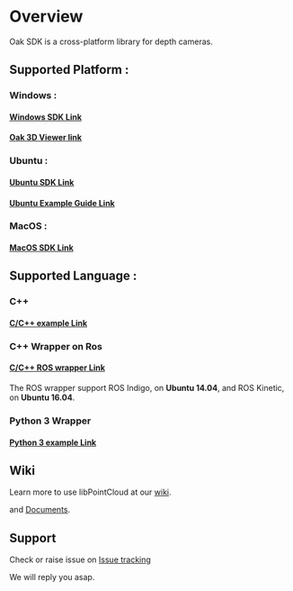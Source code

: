 # Overview

Oak SDK  is a cross-platform library for depth cameras.


## Supported Platform :

### Windows :


#### [Windows SDK Link ](https://github.com/oak3dvision/oaksdk/tree/master/libs/windows)
#### [Oak 3D Viewer link ](https://github.com/oak3dvision/oaksdk/tree/master/Viewer_on_windows)


### Ubuntu :

#### [Ubuntu SDK Link ](https://github.com/oak3dvision/oaksdk/tree/master/libs/ubuntu)

#### [Ubuntu Example Guide Link](https://github.com/oak3dvision/oaksdk/wiki/Example-install-guide-on-ubuntu) 


### MacOS :

#### [MacOS SDK Link ](https://github.com/oak3dvision/oaksdk/tree/master/libs/macos)

## Supported Language :


### C++ 

#### [C/C++ example Link ](https://github.com/oak3dvision/oaksdk/tree/master/libs/ubuntu)


### C++ Wrapper on Ros 

#### [C/C++ ROS wrapper  Link ](https://github.com/oak3dvision/oaksdk/tree/master/wrappers/pointcloud_ros)

The ROS wrapper support ROS Indigo, on **Ubuntu 14.04**, and ROS Kinetic, on **Ubuntu 16.04**.

### Python 3 Wrapper 

#### [Python 3 example Link ](https://github.com/oak3dvision/oaksdk/tree/master/wrappers/python/exampes/ShowDepthNoGUI)


## Wiki

Learn more to use libPointCloud at our [wiki](https://github.com/pointcloudAI/libPointCloud/wiki).

and [Documents](https://github.com/oak3dvision/oaksdk/tree/master/doc).

## Support

Check or raise issue on [Issue tracking](https://github.com/oak3dvision/oaksdk/issues)

We will reply you asap.
